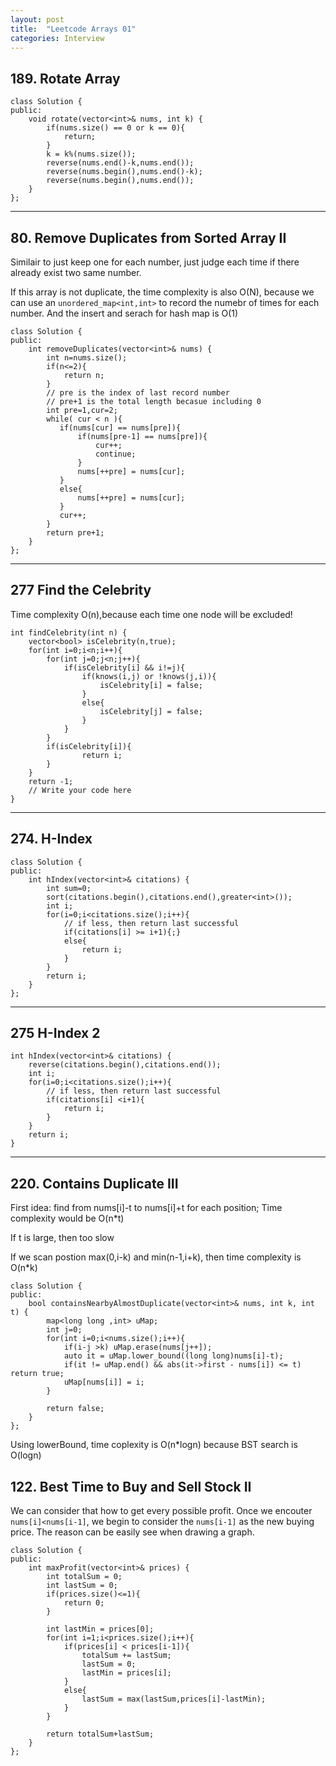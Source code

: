 ```yaml
---
layout: post
title:  "Leetcode Arrays 01"
categories: Interview
---
```

##  189. Rotate Array
```
class Solution {
public:
    void rotate(vector<int>& nums, int k) {
        if(nums.size() == 0 or k == 0){
            return;
        }
        k = k%(nums.size());
        reverse(nums.end()-k,nums.end());
        reverse(nums.begin(),nums.end()-k);
        reverse(nums.begin(),nums.end());
    }
};
```
<hr>

## 80. Remove Duplicates from Sorted Array II
Similair to just keep one for each number, just judge each time if there already exist two same number.

If this array is not duplicate, the time complexity is also O(N), because we can use an
`unordered_map<int,int>` to record the numebr of times for each number. And the insert and serach for hash map is O(1)
```
class Solution {
public:
    int removeDuplicates(vector<int>& nums) {
        int n=nums.size();
        if(n<=2){
            return n;
        }
        // pre is the index of last record number
        // pre+1 is the total length becasue including 0
        int pre=1,cur=2;
        while( cur < n ){
           if(nums[cur] == nums[pre]){
               if(nums[pre-1] == nums[pre]){
                   cur++;
                   continue;
               }
               nums[++pre] = nums[cur];
           }    
           else{
               nums[++pre] = nums[cur];
           }
           cur++;
        }
        return pre+1;
    }
};
```

<hr>

## 277	Find the Celebrity 
Time complexity O(n),because each time one node will be excluded!
```
int findCelebrity(int n) {
    vector<bool> isCelebrity(n,true);
    for(int i=0;i<n;i++){
        for(int j=0;j<n;j++){
            if(isCelebrity[i] && i!=j){
                if(knows(i,j) or !knows(j,i)){
                    isCelebrity[i] = false;
                }
                else{
                    isCelebrity[j] = false;
                }
            }
        }
        if(isCelebrity[i]){
                return i;
        }
    }
    return -1;
    // Write your code here
}
```

<hr>

##  274. H-Index
```
class Solution {
public:
    int hIndex(vector<int>& citations) {
        int sum=0;
        sort(citations.begin(),citations.end(),greater<int>());
        int i;
        for(i=0;i<citations.size();i++){
            // if less, then return last successful
            if(citations[i] >= i+1){;}
            else{
                return i;
            }
        }
        return i;
    }
};
```

<hr>

## 275 H-Index 2
```
int hIndex(vector<int>& citations) {
    reverse(citations.begin(),citations.end());
    int i;
    for(i=0;i<citations.size();i++){
        // if less, then return last successful
        if(citations[i] <i+1){
            return i;
        }
    }
    return i;
}
```
<hr>

## 220. Contains Duplicate III
First idea: find from nums[i]-t to nums[i]+t for each position; Time complexity would be O(n*t)

If t is large, then too slow

If we scan postion max(0,i-k) and min(n-1,i+k), then time complexity is O(n*k)

```
class Solution {
public:
    bool containsNearbyAlmostDuplicate(vector<int>& nums, int k, int t) {
        map<long long ,int> uMap;
        int j=0;
        for(int i=0;i<nums.size();i++){
            if(i-j >k) uMap.erase(nums[j++]);
            auto it = uMap.lower_bound((long long)nums[i]-t);
            if(it != uMap.end() && abs(it->first - nums[i]) <= t) return true;
            uMap[nums[i]] = i;
        }
        
        return false;
    }
};
```

Using lowerBound, time coplexity is O(n*logn) because BST search is O(logn)

##  122. Best Time to Buy and Sell Stock II
We can consider that how to get every possible profit.  Once we encouter `nums[i]<nums[i-1]`, we 
begin to consider the `nums[i-1]` as the new buying price. The reason can be easily see when drawing a graph.

```
class Solution {
public:
    int maxProfit(vector<int>& prices) {
        int totalSum = 0;
        int lastSum = 0;
        if(prices.size()<=1){
            return 0;
        }
        
        int lastMin = prices[0];
        for(int i=1;i<prices.size();i++){
            if(prices[i] < prices[i-1]){
                totalSum += lastSum;
                lastSum = 0;
                lastMin = prices[i];
            } 
            else{
                lastSum = max(lastSum,prices[i]-lastMin);
            }
        }
    
        return totalSum+lastSum;
    }
};
```